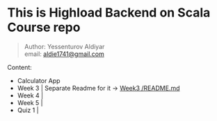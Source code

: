 # This is Highload Backend on Scala Course repo
>Author: Yessenturov Aldiyar<br>
>email: aldie1741@gmail.com

Content:

  - Calculator App 
  - Week 3 | Separate Readme for it -> [Week3 /README.md][Week3]
  - Week 4 | 
  - Week 5 |
  - Quiz 1 |

 [Week3]: <https://github.com/ExaltedA/Scala_Backend/blob/master/Week3/Readme.md>
